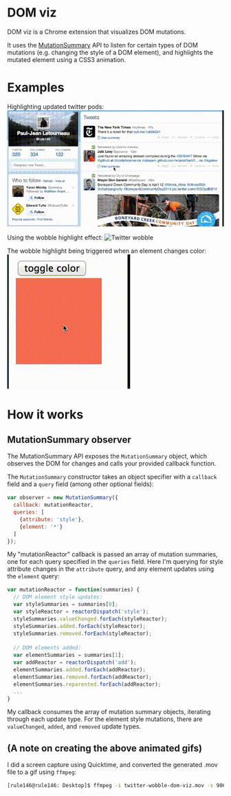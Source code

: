# DOM viz
DOM viz is a Chrome extension that visualizes DOM mutations.

It uses the [MutationSummary](https://code.google.com/p/mutation-summary/wiki/APIReference)
API to listen for certain types of DOM mutations
(e.g. changing the style of a DOM element), and highlights the mutated element using
a CSS3 animation.

# Examples
Highlighting updated twitter pods:
![Twitter wobble](images/dom-viz-twitter-20140326.gif "Twitter highlight")

Using the wobble highlight effect:
![Twitter wobble](images/dom-viz-twitter-wobble-20140326.gif "Twitter wobble highlight")

The wobble highlight being triggered when an element changes color:
![Square wobble](images/dom-viz-square-20140326.gif "Square wobble highlight")

# How it works

## MutationSummary observer

The MutationSummary API exposes the `MutationSummary` object, which observes the DOM
for changes and calls your provided callback function.

The `MutationSummary` constructor takes an object specifier with a `callback`
field and a `query` field (among other optional fields):

```javascript
var observer = new MutationSummary({
  callback: mutationReactor,
  queries: [
    {attribute: 'style'},
    {element: '*'}
  ]
});
```
My "mutationReactor" callback is passed an array of mutation summaries, one for
each query specified in the `queries` field. Here I'm querying for style attribute
changes in the `attribute` query, and any element updates using the `element`
query:

```javascript
var mutationReactor = function(summaries) {
  // DOM element style updates:
  var styleSummaries = summaries[0];
  var styleReactor = reactorDispatch('style');
  styleSummaries.valueChanged.forEach(styleReactor);
  styleSummaries.added.forEach(styleReactor);
  styleSummaries.removed.forEach(styleReactor);

  // DOM elements added:
  var elementSummaries = summaries[1];
  var addReactor = reactorDispatch('add');
  elementSummaries.added.forEach(addReactor);
  elementSummaries.removed.forEach(addReactor);
  elementSummaries.reparented.forEach(addReactor);
  ...
}
```

My callback consumes the array of mutation summary objects, iterating through
each update type. For the element style mutations, there are `valueChanged`,
`added`, and `removed` update types.


## (A note on creating the above animated gifs)

I did a screen capture using Quicktime, and converted the generated .mov file to a gif using `ffmpeg`:
```bash
[rule146@rule146: Desktop]$ ffmpeg -i twitter-wobble-dom-viz.mov -s 906x466 -f gif - | gifsicle --optimize=3 > dom-viz-twitter-wobble-20140326.gif
```
